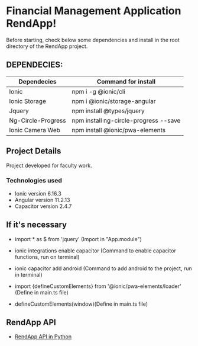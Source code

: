 # Financial Management Application RendApp! 

Before starting, check below some dependencies and install in the root directory of the RendApp project. 

## DEPENDECIES:
 
| Dependecies   | Command for install          |
|---------------|------------------------------|
| Ionic         | npm i -g @ionic/cli          |
| Ionic Storage | npm i @ionic/storage-angular |
| Jquery        | npm install @types/jquery    |
| Ng-Circle-Progress | npm install ng-circle-progress --save |
| Ionic Camera Web | npm install @ionic/pwa-elements | 

## Project Details

Project developed for faculty work. 

### Technologies used 

- Ionic version 6.16.3 
- Angular version 11.2.13 
- Capacitor version 2.4.7

## If it's necessary

 - import * as $ from 'jquery' (Import in "App.module")

 - ionic integrations enable capacitor (Command to enable capacitor functions, run on terminal)

 - ionic capacitor add android (Command to add android to the project, run in terminal)

 - import {defineCustomElements} from '@ionic/pwa-elements/loader' (Define in main.ts file)

 - defineCustomElements(window)(Define in main.ts file)

## RendApp API 

 - [RendApp API in Python](https://github.com/JonathanFerreira10/RendApp-API)


